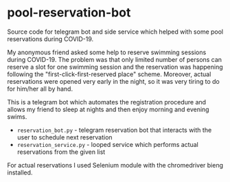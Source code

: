 # pool-reservation-bot
Source code for telegram bot and side service which helped with some pool reservations during COVID-19.

My anonymous friend asked some help to reserve swimming sessions during COVID-19. The problem 
was that only limited number of persons can reserve a slot for one swimming session and 
the reservation was happening following the "first-click-first-reserved place" scheme. Moreover, 
actual reservations were opened very early in the night, so it was very tiring to do for him/her 
all by hand.

This is a telegram bot which automates the registration procedure and allows my friend to 
sleep at nights and then enjoy morning and evening swims.

  * ```reservation_bot.py``` - telegram reservation bot that interacts with the user to schedule next reservation
  * ```reservation_service.py``` - looped service which performs actual reservations from the given list

For actual reservations I used Selenium module with the chromedriver bieng installed.

